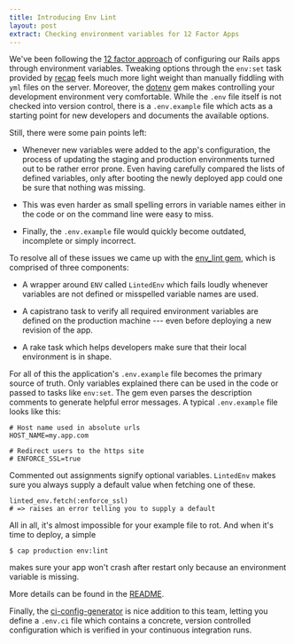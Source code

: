 ```yaml
---
title: Introducing Env Lint
layout: post
extract: Checking environment variables for 12 Factor Apps
---
```


We've been following the
[12 factor approach](http://12factor.net/config) of configuring our
Rails apps through environment variables.  Tweaking options through
the `env:set` task provided by
[recap](https://github.com/tomafro/recap) feels much more light weight
than manually fiddling with `yml` files on the server.  Moreover, the
[dotenv](https://github.com/bkeepers/dotenv) gem makes controlling
your development environment very comfortable. While the `.env` file
itself is not checked into version control, there is a `.env.example`
file which acts as a starting point for new developers and documents
the available options.

Still, there were some pain points left:

* Whenever new variables were added to the app's configuration, the
  process of updating the staging and production environments turned
  out to be rather error prone. Even having carefully compared the
  lists of defined variables, only after booting the newly deployed
  app could one be sure that nothing was missing.
  
* This was even harder as small spelling errors in variable names
  either in the code or on the command line were easy to miss.
  
* Finally, the `.env.example` file would quickly become outdated,
  incomplete or simply incorrect.
  
To resolve all of these issues we came up with the
[env_lint gem](https://github.com/tf/env_lint), which is comprised of
three components:

* A wrapper around `ENV` called `LintedEnv` which fails loudly
  whenever variables are not defined or misspelled variable names are
  used.
  
* A capistrano task to verify all required environment variables are
  defined on the production machine --- even before deploying a new
  revision of the app.
  
* A rake task which helps developers make sure that their local
  environment is in shape.
  
For all of this the application's `.env.example` file becomes the
primary source of truth. Only variables explained there can be used in
the code or passed to tasks like `env:set`. The gem even parses the
description comments to generate helpful error messages.  A typical
`.env.example` file looks like this:

    # Host name used in absolute urls 
    HOST_NAME=my.app.com
     
    # Redirect users to the https site
    # ENFORCE_SSL=true

Commented out assignments signify optional variables. `LintedEnv`
makes sure you always supply a default value when fetching one of
these.  

    linted_env.fetch(:enforce_ssl)
    # => raises an error telling you to supply a default

All in all, it's almost impossible for your example file to rot. And
when it's time to deploy, a simple

    $ cap production env:lint

makes sure your app won't crash after restart only because an
environment variable is missing.

More details can be found in the
[README](https://github.com/tf/env_lint).

Finally, the
[ci-config-generator](/2013/09/05/generating-ignored-config-files-for-ci.html)
is nice addition to this team, letting you define a `.env.ci` file
which contains a concrete, version controlled configuration which is
verified in your continuous integration runs.


